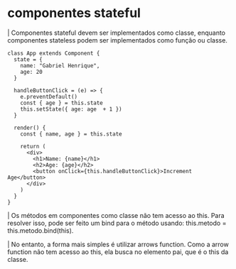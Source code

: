 # componentes stateful

| Componentes stateful devem ser implementados como classe, enquanto componentes stateless podem ser implementados como função ou classe.

```
class App extends Component {
  state = {
    name: "Gabriel Henrique",
    age: 20
  }

  handleButtonClick = (e) => {
    e.preventDefault()
    const { age } = this.state
    this.setState({ age: age  + 1 })
  }
  
  render() {
    const { name, age } = this.state
    
    return (
      <div>
        <h1>Name: {name}</h1>
        <h2>Age: {age}</h2>
        <button onClick={this.handleButtonClick}>Increment Age</button>
      </div>
    )
  }
}
```

| Os métodos em componentes como classe não tem acesso ao this. Para resolver isso, pode ser feito um bind para o método usando: this.metodo = this.metodo.bind(this).

| No entanto, a forma mais simples é utilizar arrows function. Como a arrow function não tem acesso ao this, ela busca no elemento pai, que é o this da classe.